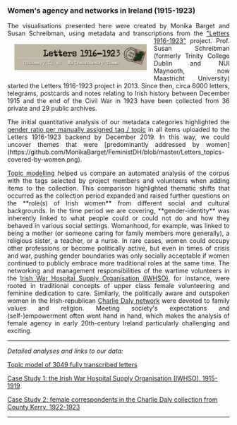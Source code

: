 ### Women's agency and networks in Ireland (1915-1923)

<p align="justify">The visualisations presented here were created by Monika Barget and Susan Schreibman, using metadata and transcriptions from the <a href="http://letters1916.maynoothuniversity.ie/">"Letters 1916-1923"</a> project.
<img src="./Logos/logo-update.png" alt="logo" align="left" style="float:left; padding:16px" width="300"/>
Prof. Susan Schreibman (formerly Trinity College Dublin and NUI Maynooth, now Maastricht University) started the Letters 1916-1923 project in 2013. Since then, circa 6000 letters, telegrams, postcards and notes relating to Irish history between December 1915 and the end of the Civil War in 1923 have been collected from 36 private and 29 public archives.</p>

<p align="justify">The initial quantitative analysis of our metadata categories highlighted the <a href="https://github.com/MonikaBarget/FeministDH/blob/master/Letters_gender-distribution-per-tag.png">gender ratio per manually assigned tag / topic</a> in all items uploaded to the Letters 1916-1923 backend by December 2019. In this way, we could uncover themes that were [predominantly addressed by women](https://github.com/MonikaBarget/FeministDH/blob/master/Letters_topics-covered-by-women.png).</p>

<p align="justify"><a href="https://monikabarget.github.io/FeministDH/TopicModel_Letters1916-1923.html">Topic modelling</a> helped us compare an automated analysis of the corpus with the tags selected by project members and volunteers when adding items to the collection. This comparison highlighted thematic shifts that occurred as the collection period expanded and raised further questions on the **role(s) of Irish women** from different social and cultural backgrounds. In the time period we are covering, **gender-identity** was inherently linked to what people could or could not do and how they behaved in various social settings. Womanhood, for example, was linked to being a mother (or someone caring for family members more generally), a religious sister, a teacher, or a nurse. In rare cases, women could occupy other professions or become politically active, but even in times of crisis and war, pushing gender boundaries was only socially acceptable if women continued to publicly embrace more traditional roles at the same time. The networking and management responsibilities of the wartime volunteers in the <a href="https://monikabarget.github.io/FeministDH/casestudy1.html">Irish War Hospital Supply Organisation (IWHSO)</a>, for instance, were rooted in traditional concepts of upper class female volunteering and feminine dedication to care. Similarly, the politically aware and outspoken women in the Irish-republican <a href="https://monikabarget.github.io/FeministDH/casestudy2.html">Charlie Daly network</a> were devoted to family values and religion. Meeting society's expectations and (self-)empowerment often went hand in hand, which makes the analysis of female agency in early 20th-century Ireland particularly challenging and exciting.</p>

<hr>

*Detailed analyses and links to our data:*

[Topic model of 3049 fully transcribed letters](https://monikabarget.github.io/FeministDH/TopicModel_Letters1916-1923.html)

[Case Study 1: the Irish War Hospital Supply Organisation (IWHSO), 1915-1919](https://monikabarget.github.io/FeministDH/casestudy1.html)

[Case Study 2: female correspondents in the Charlie Daly collection from County Kerry, 1922-1923](https://monikabarget.github.io/FeministDH/casestudy2.html)

<hr>




